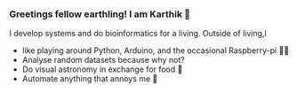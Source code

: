 ### Greetings fellow earthling! I am Karthik 👋
I develop systems and do bioinformatics for a living. Outside of living,I 
- like playing around Python, Arduino, and the occasional Raspberry-pi :man_technologist:
- Analyse random datasets because why not? 
- Do visual astronomy in exchange for food 🔭
- Automate anything that annoys me :space_invader:

<!--
**KarNair/KarNair** is a ✨ _special_ ✨ repository because its `README.md` (this file) appears on your GitHub profile.

Here are some ideas to get you started:

- 🔭 I’m currently working on ...
- 🌱 I’m currently learning ...
- 👯 I’m looking to collaborate on ...
- 🤔 I’m looking for help with ...
- 💬 Ask me about ...
- 📫 How to reach me: ...
- 😄 Pronouns: ...
- ⚡ Fun fact: ...
-->

